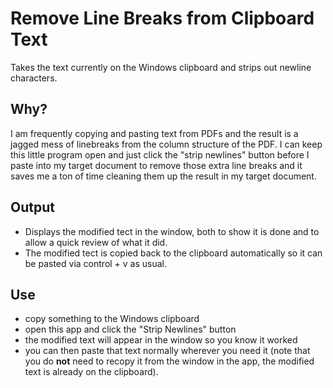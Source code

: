 # Remove Line Breaks from Clipboard Text
Takes the text currently on the Windows clipboard and strips out newline characters.


## Why?
I am frequently copying and pasting text from PDFs and the result is a jagged mess of linebreaks from the column structure
of the PDF.  I can keep this little program open and just click the "strip newlines" button before I paste into my target
document to remove those extra line breaks and it saves me a ton of time cleaning them up the result in my target document.


## Output
- Displays the modified tect in the window, both to show it is done and to allow a quick review of what it did.
- The modified tect is copied back to the clipboard automatically so it can be pasted via control + v as usual.


## Use
- copy something to the Windows clipboard
- open this app and click the "Strip Newlines" button
- the modified text will appear in the window so you know it worked
- you can then paste that text normally wherever you need it (note that you do **not** need to recopy it from the window in the app, the modified text is already on the clipboard).
